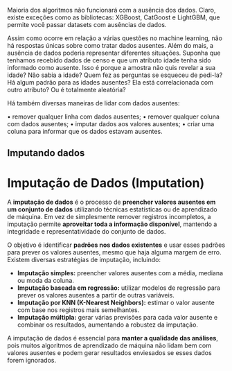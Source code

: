 Maioria dos algoritmos não funcionará com a ausência dos dados. Claro, existe exceções como as bibliotecas: XGBoost, CatGoost e LightGBM, que permite você passar datasets com ausências de dados.

Assim como ocorre em relação a várias questões no machine learning, não há respostas únicas sobre como tratar dados ausentes. Além do mais, a ausência de dados poderia representar diferentes situações. Suponha que tenhamos recebido dados de censo e que um atributo idade tenha sido informado como ausente. Isso é porque a amostra não quis revelar a sua idade? Não sabia a idade? Quem fez as perguntas se esqueceu de pedi-la? Há algum padrão para as idades ausentes? Ela está correlacionada com outro atributo? Ou é totalmente aleatória?

Há também diversas maneiras de lidar com dados ausentes:

• remover qualquer linha com dados ausentes;
• remover qualquer coluna com dados ausentes;
• imputar dados aos valores ausentes;
• criar uma coluna para informar que os dados estavam ausentes.

## Imputando dados

# Imputação de Dados (Imputation)

A **imputação de dados** é o processo de **preencher valores ausentes em um conjunto de dados** utilizando técnicas estatísticas ou de aprendizado de máquina. Em vez de simplesmente remover registros incompletos, a imputação permite **aproveitar toda a informação disponível**, mantendo a integridade e representatividade do conjunto de dados.

O objetivo é identificar **padrões nos dados existentes** e usar esses padrões para prever os valores ausentes, mesmo que haja alguma margem de erro. Existem diversas estratégias de imputação, incluindo:

- **Imputação simples:** preencher valores ausentes com a média, mediana ou moda da coluna.  
- **Imputação baseada em regressão:** utilizar modelos de regressão para prever os valores ausentes a partir de outras variáveis.  
- **Imputação por KNN (K-Nearest Neighbors):** estimar o valor ausente com base nos registros mais semelhantes.  
- **Imputação múltipla:** gerar várias previsões para cada valor ausente e combinar os resultados, aumentando a robustez da imputação.

A imputação de dados é essencial para **manter a qualidade das análises**, pois muitos algoritmos de aprendizado de máquina não lidam bem com valores ausentes e podem gerar resultados enviesados se esses dados forem ignorados.
